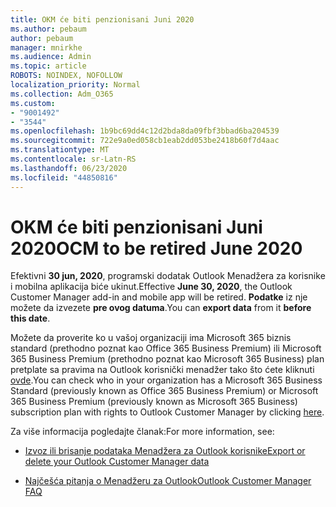 ```yaml
---
title: OKM će biti penzionisani Juni 2020
ms.author: pebaum
author: pebaum
manager: mnirkhe
ms.audience: Admin
ms.topic: article
ROBOTS: NOINDEX, NOFOLLOW
localization_priority: Normal
ms.collection: Adm_O365
ms.custom:
- "9001492"
- "3544"
ms.openlocfilehash: 1b9bc69dd4c12d2bda8da09fbf3bbad6ba204539
ms.sourcegitcommit: 722e9a0ed058cb1eab2dd053be2418b60f7d4aac
ms.translationtype: MT
ms.contentlocale: sr-Latn-RS
ms.lasthandoff: 06/23/2020
ms.locfileid: "44850816"
---
```

# <a name="ocm-to-be-retired-june-2020"></a><span data-ttu-id="ab589-102">OKM će biti penzionisani Juni 2020</span><span class="sxs-lookup"><span data-stu-id="ab589-102">OCM to be retired June 2020</span></span>


<span data-ttu-id="ab589-103">Efektivni **30 jun, 2020**, programski dodatak Outlook Menadžera za korisnike i mobilna aplikacija biće ukinut.</span><span class="sxs-lookup"><span data-stu-id="ab589-103">Effective **June 30, 2020**, the Outlook Customer Manager add-in and mobile app will be retired.</span></span> <span data-ttu-id="ab589-104">**Podatke** iz nje možete da izvezete **pre ovog datuma**.</span><span class="sxs-lookup"><span data-stu-id="ab589-104">You can  **export data**  from it  **before this date**.</span></span>  

<span data-ttu-id="ab589-105">Možete da proverite ko u vašoj organizaciji ima Microsoft 365 biznis standard (prethodno poznat kao Office 365 Business Premium) ili Microsoft 365 Business Premium (prethodno poznat kao Microsoft 365 Business) plan pretplate sa pravima na Outlook korisnički menadžer tako što ćete kliknuti [ovde](https://admin.microsoft.com/AdminPortal/Home?ref=/users).</span><span class="sxs-lookup"><span data-stu-id="ab589-105">You can check who in your organization has a Microsoft 365 Business Standard (previously known as Office 365 Business Premium) or Microsoft 365 Business Premium (previously known as Microsoft 365 Business) subscription plan with rights to Outlook Customer Manager by clicking [here](https://admin.microsoft.com/AdminPortal/Home?ref=/users).</span></span>

<span data-ttu-id="ab589-106">Za više informacija pogledajte članak:</span><span class="sxs-lookup"><span data-stu-id="ab589-106">For more information, see:</span></span>

- [<span data-ttu-id="ab589-107">Izvoz ili brisanje podataka Menadžera za Outlook korisnike</span><span class="sxs-lookup"><span data-stu-id="ab589-107">Export or delete your Outlook Customer Manager data</span></span>](https://support.office.com/article/1a421cb4-e8de-4b44-bfb8-710b92820439)

- [<span data-ttu-id="ab589-108">Najčešća pitanja o Menadžeru za Outlook</span><span class="sxs-lookup"><span data-stu-id="ab589-108">Outlook Customer Manager FAQ</span></span>](https://support.office.com/article/88e127ca-43a1-4c9d-8d52-6ad3a80f9c32)
